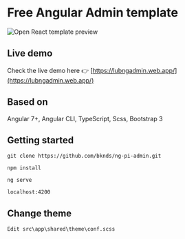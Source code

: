 # Free Angular Admin template

![Open React template preview](https://github.com/lub2code/images/blob/main/LubNgAdmin.png)

## Live demo

Check the live demo here 👉️ [https://lubngadmin.web.app/](https://lubngadmin.web.app/)

## Based on

Angular 7+, Angular CLI, TypeScript, Scss, Bootstrap 3

## Getting started

```
git clone https://github.com/bknds/ng-pi-admin.git

npm install

ng serve

localhost:4200
```

## Change theme

```
Edit src\app\shared\theme\conf.scss
```
